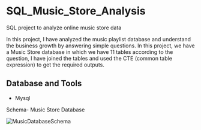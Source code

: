 # SQL_Music_Store_Analysis
SQL project to analyze online music store data

In this project, I have analyzed the music playlist database and understand the business growth by answering simple questions. In this project, we have a Music Store database in which we have 11 tables according to the question, I have joined the tables and used the CTE (common table expression) to get the required outputs.

## Database and Tools
- Mysql

Schema- Music Store Database


![MusicDatabaseSchema](https://github.com/GitBhupesh/SQL_Music_Store_Analysis/assets/112238078/670f6f8c-dc08-457f-805f-6c682d2d4ad7)
